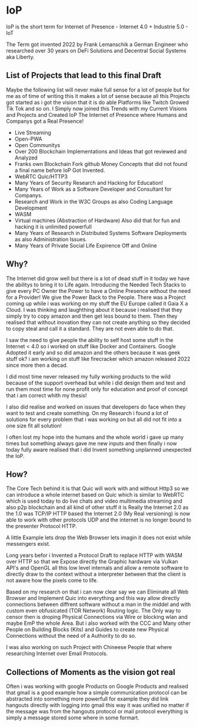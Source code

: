 # IoP
IoP is the short term for Internet of Presence - Internet 4.0 + Industrie 5.0 - IoT

The Term got invented 2022 by Frank Lemanschik a German Engineer who researched over 30 years on DeFi Solutions and Decentral Social Systems aka Liberty.

## List of Projects that lead to this final Draft
Maybe the following list will never make full sense for a lot of people but for me as of time of writing this it makes a lot of sense because all this Projects got started as i got the vision that it is do able Platforms like Twitch Growed Tik Tok and so on. I Simply now joined this Trends with my Current Visions and Projects
and Created IoP The Internet of Presence where Humans and Companys got a Real Presence!

- Live Streaming
- Open-PWA
- Open Communitys
- Over 200 Blockchain Implementations and Ideas that got reviewed and Analyzed
- Franks own Blockchain Fork github Money Concepts that did not found a final name before IoP Got Invented.
- WebRTC Quic/HTTP3
- Many Years of Security Research and Hacking for Education!
- Many Years of Work as a Software Developer and Consultant for Companys.
- Research and Work in the W3C Groups as also Coding Language Development
- WASM
- Virtual machines (Abstraction of Hardware) Also did that for fun and hacking it is unlimited powerfull
- Many Years of Research in Distributed Systems Software Deployments as also Administration Issues.
- Many Years of Private Social Life Expirence Off and Online

## Why?
The Internet did grow well but there is a lot of dead stuff in it today we have the abilitys to bring it to Life again. Introducing the Needed Tech Stacks to give every PC Owner the Power to have a Online Presence without the need for a Provider! We give the Power Back to the People. There was a Project coming up while i was working on my stuff the EU Europe called it Gaia X a Cloud. I was thinking and laughthing about it because i realised that they simply try to copy amazon and then get less bound to them. Then they realised that without inovation they can not create anything so they decided to copy steal and call it a standard. They are not even able to do that.

I saw the need to give people the ability to self host some stuff in the Internet < 4.0 so i worked on stuff like Docker and Containers. Google Adopted it early and so did amazon and the others because it was geek stuff ok? i am working on stuff like firecracker which amazon released 2022 since more then a decad.

I did most time never released my fully working products to the wild because of the support overhead but while i did design them and test and run them most time for none profit only for education and proof of concept that i am correct whith my thesis!

I also did realise and worked on issues that developers do face when they want to test and create something. On my Research i found a lot of solutions for every problem that i was working on but all did not fit into a one size fit all solution!

I often lost my hope into the humans and the whole world i gave up many times but something always gave me new inputs and then finally i now today fully aware realised that i did Invent something unplanned unexpected the IoP.



## How?
The Core Tech behind it is that Quic will work with and without Http3 so we can introduce a whole internet based on Quic which is similar to WebRTC which is used today to do live chats and video multimedia streaming and also p2p blockchain and all kind of other stuff it is Really the Internet 2.0 as the 1.0 was TCP/IP HTTP based the Internet 2.0 (My Real versioning) is now able to work with other protocols UDP and the internet is no longer bound to the presenter Protocol HTTP.

A little Example lets drop the Web Browser lets imagin it does not exist while messengers exist.

Long years befor i Invented a Protocol Draft to replace HTTP with WASM over HTTP so that we Expose directly the Graphic hardware via Vulkan API's and OpenGL all this low level internals and allow a remote software to directly draw to the context without a interpreter between that the client is not aware how the pixels come to life.

Based on my research on that i can now clear say we can Eliminate all Web Browser and Implement Quic into everything and this way allow directly connections between diffrent software without a man in the middel and with custom even obfusicated (TOR Network) Routing logic. The Only way to censor then is droping Physical Connections via Wire or blocking wlan and maybe EmP the whole Area. But i also worked with the CCC and Many other People on Building Blocks (Kits) and Guides to create new Physical Connections without the need of a Authority to do so.

I was also working on such Project with Chineese People that where researching Internet over Email Protocols. 

## Collections of Moments as the vision got real
Often i was working with google Products on Google Products and realised that gmail is a good example how a simple communication protocol can be abstracted into something more powerfull for example they did link hangouts directly with logging into gmail this way it was unified no matter if the message was from the hangouts protocol or mail protocol everything is simply a message stored some where in some formart. 

